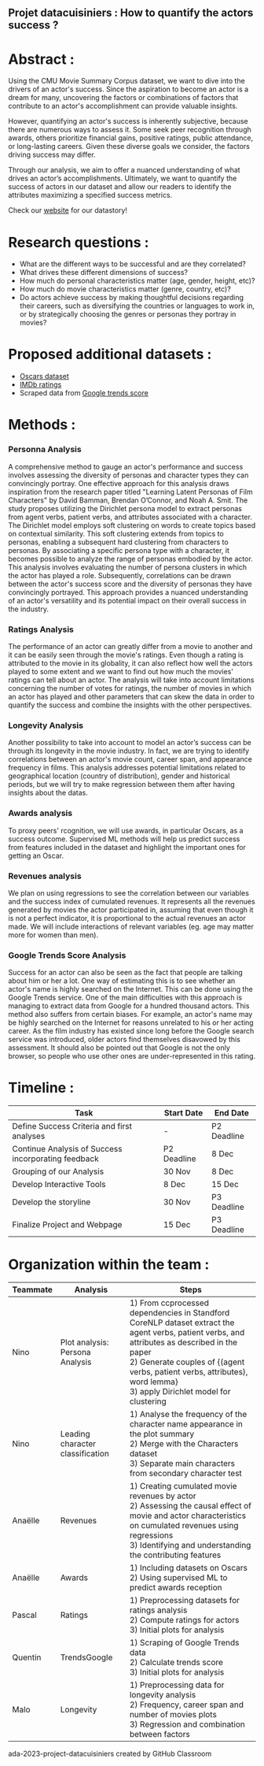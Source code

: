 ## Projet datacuisiniers : How to quantify the actors success ? ##

# Abstract : #
Using the CMU Movie Summary Corpus dataset, we want to dive into the drivers of an actor's success. Since the aspiration to become an actor is a dream for many, uncovering the factors or combinations of factors that contribute to an actor's accomplishment can provide valuable insights.

However, quantifying an actor's success is inherently subjective, because there are numerous ways to assess it. Some seek peer recognition through awards, others prioritize financial gains, positive ratings, public attendance, or long-lasting careers. Given these diverse goals we consider, the factors driving success may differ.

Through our analysis, we aim to offer a nuanced understanding of what drives an actor’s accomplishments. Ultimately, we want to quantify the success of actors in our dataset and  allow our readers to identify the attributes maximizing a specified success metrics.

Check our [website](https://ninonutsa.github.io/ada-project-datacuisiniers/) for our datastory!

# Research questions : #
- What are the different ways to be successful and are they correlated?
- What drives these different dimensions of success?
- How much do personal characteristics matter (age, gender, height, etc)?
- How much do movie characteristics matter (genre, country, etc)?
- Do actors achieve success by making thoughtful decisions regarding their careers, such as diversifying the countries or languages to work in, or by strategically choosing the genres or personas they portray in movies?


# Proposed additional datasets : #
- [Oscars dataset](https://www.kaggle.com/datasets/unanimad/the-oscar-award)
- [IMDb ratings](https://developer.imdb.com/non-commercial-datasets/)
- Scraped data from [Google trends score](https://trends.google.com/trends/)  

# Methods : #


### Personna Analysis

A comprehensive method to gauge an actor's performance and success involves assessing the diversity of personas and character types they can convincingly portray. One effective approach for this analysis draws inspiration from the research paper titled "Learning Latent Personas of Film Characters" by David Bamman, Brendan O’Connor, and Noah A. Smit.
The study proposes utilizing the Dirichlet persona model to extract personas from agent verbs, patient verbs, and attributes associated with a character. The Dirichlet model employs soft clustering on words to create topics based on contextual similarity. This soft clustering extends from topics to personas, enabling a subsequent hard clustering from characters to personas.
By associating a specific persona type with a character, it becomes possible to analyze the range of personas embodied by the actor. This analysis involves evaluating the number of persona clusters in which the actor has played a role. Subsequently, correlations can be drawn between the actor's success score and the diversity of personas they have convincingly portrayed. This approach provides a nuanced understanding of an actor's versatility and its potential impact on their overall success in the industry.

### Ratings Analysis

The performance of an actor can greatly differ from a movie to another and it can be easily seen through the movie's ratings. Even though a rating is attributed to the movie in its globality, it can also reflect how well the actors played to some extent and we want to find out how much the movies' ratings can tell about an actor. The analysis will take into account limitations concerning the number of votes for ratings, the number of movies in which an actor has played and other parameters that can skew the data in order to quantify the success and combine the insights with the other perspectives.

### Longevity Analysis

Another possibility to take into account to model an actor’s success can be through its longevity in the movie industry. In fact, we are trying to identify correlations between an actor's movie count, career span, and appearance frequency in films. This analysis addresses potential limitations related to geographical location (country of distribution), gender and historical periods, but we will try to make regression between them after having insights about the datas.

### Awards analysis
To proxy peers' rcognition, we will use awards, in particular Oscars, as a success outcome. Supervised ML methods will help us predict success from features included in the dataset and highlight the important ones for getting an Oscar.

### Revenues analysis
We plan on using regressions to see the correlation between our variables and the success index of cumulated revenues. It represents all the revenues generated by movies the actor participated in, assuming that even though it is not a perfect indicator, it is proportional to the actual revenues an actor made. We will include interactions of relevant variables (eg. age may matter more for women than men).

### Google Trends Score Analysis

Success for an actor can also be seen as the fact that people are talking about him or her a lot. One way of estimating this is to see whether an actor's name is highly searched on the Internet. This can be done using the Google Trends service. One of the main difficulties with this approach is managing to extract data from Google for a hundred thousand actors. This method also suffers from certain biases. For example, an actor's name may be highly searched on the Internet for reasons unrelated to his or her acting career. As the film industry has existed since long before the Google search service was introduced, older actors find themselves disavowed by this assessment. It should also be pointed out that Google is not the only browser, so people who use other ones are under-represented in this rating.

# Timeline : #

| Task                        | Start Date | End Date   |
|-----------------------------|------------|------------|
| Define Success Criteria and first analyses   |  -         | P2 Deadline|
| Continue Analysis of Success incorporating feedback  | P2 Deadline| 8 Dec |
| Grouping of our Analysis    | 30 Nov | 8 Dec  |
| Develop Interactive Tools   | 8 Dec | 15 Dec  |
| Develop the storyline       | 30 Nov     | P3 Deadline    |
| Finalize Project and Webpage    | 15 Dec   | P3 Deadline   |

# Organization within the team : #

| Teammate | Analysis                                       | Steps                                                |
|----------|-------------------------------------------------|------------------------------------------------------|
| Nino | Plot analysis: Persona Analysis  | 1) From ccprocessed dependencies in Standford CoreNLP dataset extract the agent verbs, patient verbs, and attributes as described in the paper<br> 2) Generate couples of {(agent verbs, patient verbs, attributes), word lemma}<br> 3) apply Dirichlet model for clustering|
| Nino | Leading character classification  | 1) Analyse the frequency of the character name appearance in the plot summary<br> 2) Merge with the Characters dataset<br> 3) Separate main characters from secondary character test |
| Anaëlle | Revenues | 1) Creating cumulated movie revenues by actor <br> 2) Assessing the causal effect of movie and actor characteristics on cumulated revenues using regressions  <br> 3) Identifying and understanding the contributing features |
| Anaëlle | Awards | 1) Including datasets on Oscars <br> 2) Using supervised ML to predict awards reception <br>  |
| Pascal | Ratings | 1) Preprocessing datasets for ratings analysis<br> 2) Compute ratings for actors<br>3) Initial plots for analysis<br> |
| Quentin | TrendsGoogle | 1) Scraping of Google Trends data<br> 2) Calculate trends score<br> 3) Initial plots for analysis |
| Malo | Longevity | 1) Preprocessing data for longevity analysis<br> 2) Frequency, career span and number of movies plots<br> 3) Regression and combination between factors |

  

ada-2023-project-datacuisiniers created by GitHub Classroom
